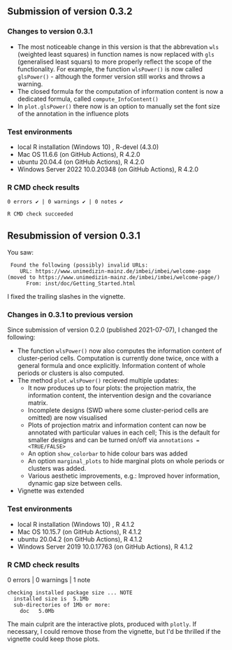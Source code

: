 ## Submission of version 0.3.2

### Changes to version 0.3.1 

* The most noticeable change in this version is that the abbrevation `wls` 
(weighted least squares) in function names is now replaced with `gls`
(generalised least squars) to more properly reflect the scope of the functionality.
For example, the function `wlsPower()` is now called `glsPower()` - although the
former version still works and throws a warning. 
* The closed formula for the computation of information content is now a dedicated formula, 
called `compute_InfoContent()` 
* In `plot.glsPower()` there now is an option to manually set the font size of the
annotation in the influence plots


### Test environments

* local R installation (Windows 10) , R-devel (4.3.0)
* Mac OS 11.6.6 (on GitHub Actions), R 4.2.0
* ubuntu 20.04.4 (on GitHub Actions), R 4.2.0
* Windows Server 2022 10.0.20348 (on GitHub Actions), R 4.2.0

### R CMD check results

```
0 errors ✔ | 0 warnings ✔ | 0 notes ✔

R CMD check succeeded
```



## Resubmission of version 0.3.1

You saw:
```
 Found the following (possibly) invalid URLs:
    URL: https://www.unimedizin-mainz.de/imbei/imbei/welcome-page (moved to https://www.unimedizin-mainz.de/imbei/imbei/welcome-page/)
      From: inst/doc/Getting_Started.html 
```

I fixed the trailing slashes in the vignette. 

### Changes in 0.3.1 to previous version

Since submission of version 0.2.0 (published 2021-07-07), I changed the following:

* The function `wlsPower()` now also computes the information content of 
cluster-period cells. Computation is currently done twice, once with a general formula
and once explicitly. Information content of whole periods or clusters is also computed.
* The method `plot.wlsPower()` recieved multiple updates:
  * It now produces up to four plots: the projection matrix, 
  the information content, the intervention design and the covariance matrix.
  * Incomplete designs (SWD where some cluster-period cells are omitted) are now visualised
  * Plots of projection matrix and information content can now be annotated with particular values in each cell;
  This is the default for smaller designs and can be turned on/off via `annotations = <TRUE/FALSE>`
  * An option `show_colorbar` to hide colour bars was added
  * An option `marginal_plots` to hide marginal plots on whole periods or clusters was added.
  * Various aesthetic improvements, e.g.: Improved hover information, dynamic gap size between cells.
* Vignette was extended

### Test environments

* local R installation (Windows 10) , R 4.1.2
* Mac OS 10.15.7 (on GitHub Actions), R 4.1.2
* ubuntu 20.04.2 (on GitHub Actions), R 4.1.2
* Windows Server 2019 10.0.17763 (on GitHub Actions), R 4.1.2

### R CMD check results

0 errors | 0 warnings | 1 note

```
checking installed package size ... NOTE
  installed size is  5.1Mb
  sub-directories of 1Mb or more:
    doc   5.0Mb
```
The main culprit are the interactive plots, produced with `plotly`. If necessary, I
could remove those from the vignette, but I'd be thrilled if the vignette could keep those plots. 
